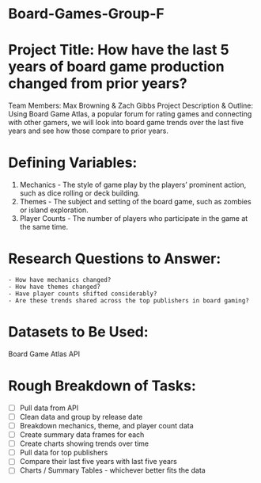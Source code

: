 # Board-Games-Group-F

# Project Title: How have the last 5 years of board game production changed from prior years?
 Team Members: Max Browning & Zach Gibbs
Project Description & Outline: Using Board Game Atlas, a popular forum for rating games and connecting with other gamers, we will look into board game trends over the last five years and see how those compare to prior years.

# Defining Variables:
1. Mechanics - The style of game play by the players’ prominent action, such as dice rolling or deck building.
2. Themes - The subject and setting of the board game, such as zombies or island exploration.
3. Player Counts - The number of players who participate in the game at the same time.

# Research Questions to Answer:
	- How have mechanics changed?
	- How have themes changed?
	- Have player counts shifted considerably?
	- Are these trends shared across the top publishers in board gaming?

# Datasets to Be Used:
Board Game Atlas API

# Rough Breakdown of Tasks:
- [ ] Pull data from API
- [ ] Clean data and group by release date
- [ ] Breakdown mechanics, theme, and player count data
- [ ] Create summary data frames for each
- [ ] Create charts showing trends over time
- [ ] Pull data for top publishers
- [ ] Compare their last five years with last five years
- [ ] Charts / Summary Tables - whichever better fits the data

